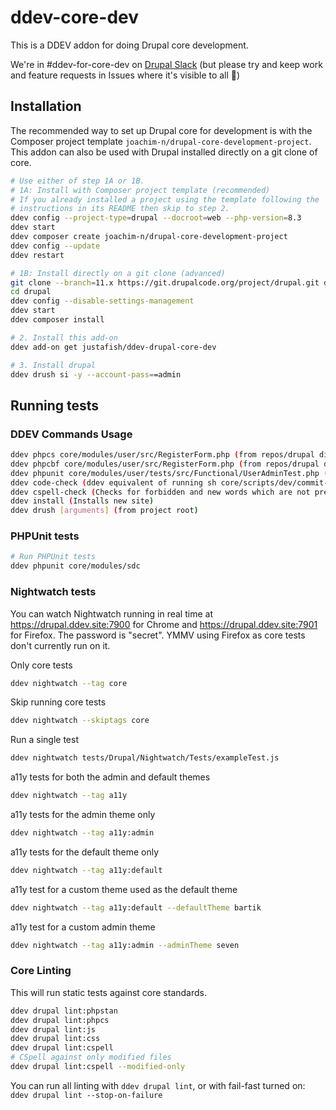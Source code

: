 # ddev-core-dev

This is a DDEV addon for doing Drupal core development.

We're in #ddev-for-core-dev on [Drupal Slack](https://www.drupal.org/community/contributor-guide/reference-information/talk/tools/slack) (but please try and keep work and feature requests in Issues where it's visible to all 🙏)

## Installation

The recommended way to set up Drupal core for development is with the Composer
project template `joachim-n/drupal-core-development-project`. This addon can
also be used with Drupal installed directly on a git clone of core.

``` bash
# Use either of step 1A or 1B.
# 1A: Install with Composer project template (recommended)
# If you already installed a project using the template following the
# instructions in its README then skip to step 2.
ddev config --project-type=drupal --docroot=web --php-version=8.3
ddev start
ddev composer create joachim-n/drupal-core-development-project
ddev config --update
ddev restart

# 1B: Install directly on a git clone (advanced)
git clone --branch=11.x https://git.drupalcode.org/project/drupal.git drupal
cd drupal
ddev config --disable-settings-management
ddev start
ddev composer install

# 2. Install this add-on
ddev add-on get justafish/ddev-drupal-core-dev

# 3. Install drupal
ddev drush si -y --account-pass==admin
```

## Running tests

### DDEV Commands Usage

```bash
ddev phpcs core/modules/user/src/RegisterForm.php (from repos/drupal directory)
ddev phpcbf core/modules/user/src/RegisterForm.php (from repos/drupal directory)
ddev phpunit core/modules/user/tests/src/Functional/UserAdminTest.php (from repos/drupal directory)
ddev code-check (ddev equivalent of running sh core/scripts/dev/commit-code-check.sh)
ddev cspell-check (Checks for forbidden and new words which are not present in dictonary)
ddev install (Installs new site)
ddev drush [arguments] (from project root)
```

### PHPUnit tests

```bash
# Run PHPUnit tests
ddev phpunit core/modules/sdc
```

### Nightwatch tests

You can watch Nightwatch running in real time at https://drupal.ddev.site:7900
for Chrome and https://drupal.ddev.site:7901 for Firefox. The password is
"secret". YMMV using Firefox as core tests don't currently run on it.

Only core tests

```bash
ddev nightwatch --tag core
```

Skip running core tests

```bash
ddev nightwatch --skiptags core
```

Run a single test

```bash
ddev nightwatch tests/Drupal/Nightwatch/Tests/exampleTest.js
```

a11y tests for both the admin and default themes

```bash
ddev nightwatch --tag a11y
```

a11y tests for the admin theme only

```bash
ddev nightwatch --tag a11y:admin
```

a11y tests for the default theme only

```bash
ddev nightwatch --tag a11y:default
```

a11y test for a custom theme used as the default theme

```bash
ddev nightwatch --tag a11y:default --defaultTheme bartik
```

a11y test for a custom admin theme

```bash
ddev nightwatch --tag a11y:admin --adminTheme seven
```

### Core Linting

This will run static tests against core standards.

``` bash
ddev drupal lint:phpstan
ddev drupal lint:phpcs
ddev drupal lint:js
ddev drupal lint:css
ddev drupal lint:cspell
# CSpell against only modified files
ddev drupal lint:cspell --modified-only
```

You can run all linting with `ddev drupal lint`, or with fail-fast turned on:
`ddev drupal lint --stop-on-failure`
